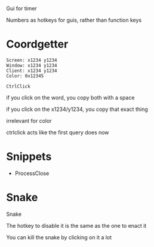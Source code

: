 ﻿# 

Gui for timer

Numbers as hotkeys for guis, rather than function keys

# Coordgetter

```
Screen: x1234 y1234
Window: x1234 y1234
Client: x1234 y1234
Color: 0x12345

CtrlClick
```

if you click on the word, you copy both with a space

if you click on the x1234/y1234, you copy that exact thing

irrelevant for color

ctrlclick acts like the first query does now

# Snippets 

* ProcessClose

# Snake
Snake

The hotkey to disable it is the same as the one to enact it

You can kill the snake by clicking on it a lot
